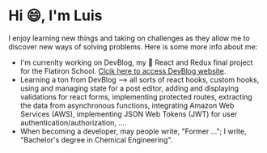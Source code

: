 # Hi :smile:, I'm Luis

I enjoy learning new things and taking on challenges as they allow me to discover new ways of solving problems. Here is some more info about me:
* I'm currenlty working on DevBlog, my :rocket: React and Redux final project for the Flatiron School. [Clcik here to access DevBlog website](https://luisdevblog.netlify.app/). 
* Learning a ton from DevBlog --> all sorts of react hooks, custom hooks, using and managing state for a post editor, adding and displaying validations for react forms, implementing protected routes, extracting the data from asynchronous functions, integrating Amazon Web Services (AWS), implementing JSON Web Tokens (JWT) for user authentication/authorization, ....
* When becoming a developer, may people write, "Former ..."; I write, "Bachelor's degree in Chemical Engineering".

